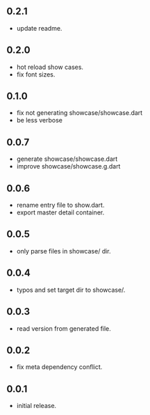 ## 0.2.1
  - update readme.
  
## 0.2.0
  - hot reload show cases.
  - fix font sizes.

## 0.1.0
  - fix not generating showcase/showcase.dart
  - be less verbose

## 0.0.7
  - generate showcase/showcase.dart
  - improve showcase/showcase.g.dart

## 0.0.6
  - rename entry file to show.dart.
  - export master detail container.

## 0.0.5
  -  only parse files in showcase/ dir.

## 0.0.4
  - typos and set target dir to showcase/.

## 0.0.3
  - read version from generated file.

## 0.0.2
  - fix meta dependency conflict.

## 0.0.1
  - initial release.
